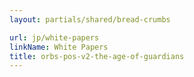 ```yaml
---
layout: partials/shared/bread-crumbs

url: jp/white-papers
linkName: White Papers
title: orbs-pos-v2-the-age-of-guardians
---
```

